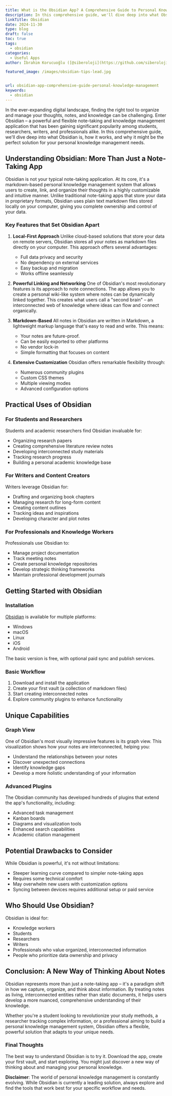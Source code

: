 ```yaml
---
title: What is the Obsidian App? A Comprehensive Guide to Personal Knowledge Management
description: In this comprehensive guide, we'll dive deep into what Obsidian is, how it works, and why it might be the perfect solution for your personal knowledge management needs.
linkTitle: Obsidian
date: 2024-11-30
type: blog
draft: false
toc: true
tags:
  - obsidian
categories:
  - Useful Apps
author: İbrahim Korucuoğlu ([@siberoloji](https://github.com/siberoloji))

featured_image: /images/obsidian-tips-lead.jpg


url: obsidian-app-comprehensive-guide-personal-knowledge-management
keywords:
  - obsidian
---
```

In the ever-expanding digital landscape, finding the right tool to organize and manage your thoughts, notes, and knowledge can be challenging. Enter Obsidian – a powerful and flexible note-taking and knowledge management application that has been gaining significant popularity among students, researchers, writers, and professionals alike. In this comprehensive guide, we'll dive deep into what Obsidian is, how it works, and why it might be the perfect solution for your personal knowledge management needs.

## Understanding Obsidian: More Than Just a Note-Taking App

Obsidian is not your typical note-taking application. At its core, it's a markdown-based personal knowledge management system that allows users to create, link, and organize their thoughts in a highly customizable and intuitive manner. Unlike traditional note-taking apps that store your data in proprietary formats, Obsidian uses plain text markdown files stored locally on your computer, giving you complete ownership and control of your data.

### Key Features that Set Obsidian Apart

1. **Local-First Approach**
   Unlike cloud-based solutions that store your data on remote servers, Obsidian stores all your notes as markdown files directly on your computer. This approach offers several advantages:
   - Full data privacy and security
   - No dependency on external services
   - Easy backup and migration
   - Works offline seamlessly

2. **Powerful Linking and Networking**
   One of Obsidian's most revolutionary features is its approach to note connections. The app allows you to create a personal wiki-like system where notes can be dynamically linked together. This creates what users call a "second brain" – an interconnected web of knowledge where ideas can flow and connect organically.

3. **Markdown-Based**
   All notes in Obsidian are written in Markdown, a lightweight markup language that's easy to read and write. This means:
   - Your notes are future-proof.
   - Can be easily exported to other platforms
   - No vendor lock-in
   - Simple formatting that focuses on content

4. **Extensive Customization**
   Obsidian offers remarkable flexibility through:
   - Numerous community plugins
   - Custom CSS themes
   - Multiple viewing modes
   - Advanced configuration options

## Practical Uses of Obsidian

### For Students and Researchers

Students and academic researchers find Obsidian invaluable for:

- Organizing research papers
- Creating comprehensive literature review notes
- Developing interconnected study materials
- Tracking research progress
- Building a personal academic knowledge base

### For Writers and Content Creators

Writers leverage Obsidian for:

- Drafting and organizing book chapters
- Managing research for long-form content
- Creating content outlines
- Tracking ideas and inspirations
- Developing character and plot notes

### For Professionals and Knowledge Workers

Professionals use Obsidian to:

- Manage project documentation
- Track meeting notes
- Create personal knowledge repositories
- Develop strategic thinking frameworks
- Maintain professional development journals

## Getting Started with Obsidian

### Installation

[Obsidian](https://obsidian.md) is available for multiple platforms:

- Windows
- macOS
- Linux
- iOS
- Android

The basic version is free, with optional paid sync and publish services.

### Basic Workflow

1. Download and install the application
2. Create your first vault (a collection of markdown files)
3. Start creating interconnected notes
4. Explore community plugins to enhance functionality

## Unique Capabilities

### Graph View

One of Obsidian's most visually impressive features is its graph view. This visualization shows how your notes are interconnected, helping you:

- Understand the relationships between your notes
- Discover unexpected connections
- Identify knowledge gaps
- Develop a more holistic understanding of your information

### Advanced Plugins

The Obsidian community has developed hundreds of plugins that extend the app's functionality, including:

- Advanced task management
- Kanban boards
- Diagrams and visualization tools
- Enhanced search capabilities
- Academic citation management

## Potential Drawbacks to Consider

While Obsidian is powerful, it's not without limitations:

- Steeper learning curve compared to simpler note-taking apps
- Requires some technical comfort
- May overwhelm new users with customization options
- Syncing between devices requires additional setup or paid service

## Who Should Use Obsidian?

Obsidian is ideal for:

- Knowledge workers
- Students
- Researchers
- Writers
- Professionals who value organized, interconnected information
- People who prioritize data ownership and privacy

## Conclusion: A New Way of Thinking About Notes

Obsidian represents more than just a note-taking app – it's a paradigm shift in how we capture, organize, and think about information. By treating notes as living, interconnected entities rather than static documents, it helps users develop a more nuanced, comprehensive understanding of their knowledge.

Whether you're a student looking to revolutionize your study methods, a researcher tracking complex information, or a professional aiming to build a personal knowledge management system, Obsidian offers a flexible, powerful solution that adapts to your unique needs.

### Final Thoughts

The best way to understand Obsidian is to try it. Download the app, create your first vault, and start exploring. You might just discover a new way of thinking about and managing your personal knowledge.

**Disclaimer**: The world of personal knowledge management is constantly evolving. While Obsidian is currently a leading solution, always explore and find the tools that work best for your specific workflow and needs.
